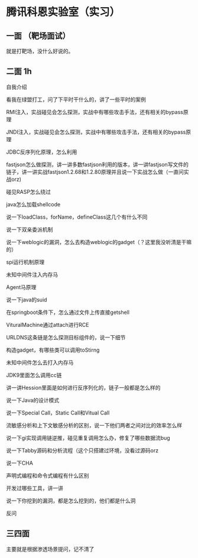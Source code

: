 # 腾讯科恩实验室（实习）

## 一面 （靶场面试）

就是打靶场，没什么好说的。

## 二面 1h

自我介绍

看我在绿盟打工，问了下平时干什么的，讲了一些平时的案例

RMI注入，实战碰见会怎么探测，实战中有哪些攻击手法，还有相关的bypass原理

JNDI注入，实战碰见会怎么探测，实战中有哪些攻击手法，还有相关的bypass原理

JDBC反序列化原理，怎么利用

fastjson怎么做探测，讲一讲多数fastjson利用的版本，讲一讲fastjson写文件的链子，讲一讲实战fastjson1.2.68和1.2.80原理并且说一下实战怎么做（一直问实战orz)

碰见RASP怎么绕过

java怎么加载shellcode

说一下loadClass，forName，defineClass这几个有什么不同

说一下双亲委派机制

说一下weblogic的漏洞，怎么去构造weblogic的gadget（？这里我没听清是干嘛的）

spi运行机制原理

未知中间件注入内存马

Agent马原理

说一下java的suid

在springboot条件下，怎么通过文件上传直接getshell

VituralMachine通过attach进行RCE

URLDNS这条链是怎么探测目标组件的，说一下细节

构造gadget，有哪些类可以调用toStirng

未知中间件怎么去打入内存马

JDK9里面怎么调用cc链

讲一讲Hession里面是如何进行反序列化的，链子一般都是怎么样的

说一下Java的设计模式

说一下Special Call，Static Call和Vitual Call

流敏感分析和上下文敏感分析的区别，说一下他们两者之间对比的效率怎么样

说一下gi实现调用链逆推，碰见重复调用怎么办，修复了哪些数据流bug

说一下Tabby源码和分析流程（这个只搭建过环境，没看过源码orz

说一下CHA

声明式编程和命令式编程有什么区别

开发过哪些工具，讲一讲

说一下你挖到的漏洞，都是怎么挖到的，他们都是什么洞

反问

## 三四面

主要就是根据渗透场景提问，记不清了
